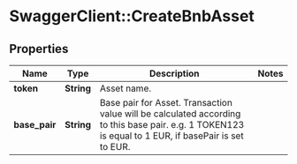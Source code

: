# SwaggerClient::CreateBnbAsset

## Properties
Name | Type | Description | Notes
------------ | ------------- | ------------- | -------------
**token** | **String** | Asset name. | 
**base_pair** | **String** | Base pair for Asset. Transaction value will be calculated according to this base pair. e.g. 1 TOKEN123 is equal to 1 EUR, if basePair is set to EUR. | 

